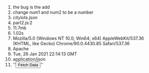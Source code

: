 1. the bug is the add 
2. change num1 and num2 to be a number
3. citylots.json
4. part2.js:2
5. 11.7mb
6. 1.02s
7. Mozilla/5.0 (Windows NT 10.0; Win64; x64) AppleWebKit/537.36 (KHTML, like Gecko) Chrome/90.0.4430.85 Safari/537.36
8. Apache
9. Tue, 26 Jan 2021 22:14:13 GMT
10. application/json
11.  ''<button onClick={fetchData()}>Fetch Data</button>''
